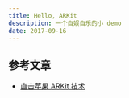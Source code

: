 ```yaml
---
title: Hello, ARKit
description: 一个自娱自乐的小 demo
date: 2017-09-16
---
```


## 参考文章

* [直击苹果 ARKit 技术](http://www.jianshu.com/p/7faa4a3af589)

